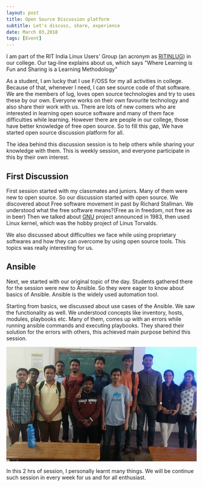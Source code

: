 ```yaml
---
layout: post
title: Open Source Discussion platform
subtitle: Let's discuss, share, experience
date: March 03,2018
tags: [Event]
---
```


I am part of the RIT India Linux Users' Group (an acronym as
[RITINLUG](https://ritinlug.org/)) in our college. Our tag-line explains about
us, which says "Where Learning is Fun and Sharing is a Learning Methodology"

As a student, I am lucky that I use F/OSS for my all activities in college.
Because of that, whenever I need, I can see source code of that software. We
are the members of lug, loves open source technologies and try to uses these by
our own. Everyone works on their own favourite technology and also share their
work with us. There are lots of new comers who are interested in learning open
source software and many of them face difficulties while learning. However
there are people in our college, those have better knowledge of free open
source. So to fill this gap, We have started open source discussion platform
for all.

The idea behind this discussion session is to help others while sharing your
knowledge with them. This is weekly session, and everyone participate in this
by their own interest.

## First Discussion

First session started with my classmates and juniors. Many of them were new to
open source. So our discussion started with open source. We discovered about
Free software movement in past by Richard Stallman. We understood what the free
software means?(Free as in freedom, not free as in beer) Then we talked about
[GNU](https://www.gnu.org/) project announced in 1983, then used Linux kernel,
which was the hobby project of Linus Torvalds.

We also discussed about difficulties we face while using proprietary softwares
and how they can overcome by using open source tools. This topics was really
interesting for us.

## Ansible

Next, we started with our original topic of the day. Students gathered there
for the session were new to Ansible. So they were eager to know about basics of
Ansible. Ansible is the widely used automation tool.

Starting from basics, we discussed about use cases of the Ansible. We saw the
functionality as well. We understood concepts like inventory, hosts, modules,
playbooks etc. Many of them, comes up with an errors while running ansible
commands and executing playbooks. They shared their solution for the errors
with others, this achieved main purpose behind this session.

![First open source Discussion Members](/img/open-source-discuss-group.jpeg)

In this 2 hrs of session, I personally learnt many things. We will be continue
such session in every week for us and for all enthusiast.
